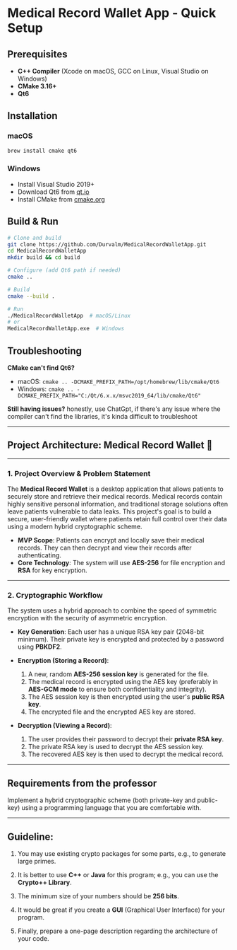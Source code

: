 # Medical Record Wallet App - Quick Setup

## Prerequisites

- **C++ Compiler** (Xcode on macOS, GCC on Linux, Visual Studio on Windows)
- **CMake 3.16+**
- **Qt6**

## Installation

### macOS

```bash
brew install cmake qt6
```

### Windows

- Install Visual Studio 2019+
- Download Qt6 from [qt.io](https://www.qt.io/download)
- Install CMake from [cmake.org](https://cmake.org/download/)

## Build & Run

```bash
# Clone and build
git clone https://github.com/Durvalm/MedicalRecordWalletApp.git
cd MedicalRecordWalletApp
mkdir build && cd build

# Configure (add Qt6 path if needed)
cmake ..

# Build
cmake --build .

# Run
./MedicalRecordWalletApp  # macOS/Linux
# or
MedicalRecordWalletApp.exe  # Windows
```

## Troubleshooting

**CMake can't find Qt6?**

- macOS: `cmake .. -DCMAKE_PREFIX_PATH=/opt/homebrew/lib/cmake/Qt6`
- Windows: `cmake .. -DCMAKE_PREFIX_PATH="C:/Qt/6.x.x/msvc2019_64/lib/cmake/Qt6"`

**Still having issues?** honestly, use ChatGpt, if there's any issue where the compiler can't find the libraries, it's kinda difficult to troubleshoot

---

## Project Architecture: Medical Record Wallet 🧬

---

### 1. Project Overview & Problem Statement

The **Medical Record Wallet** is a desktop application that allows patients to securely store and retrieve their medical records. Medical records contain highly sensitive personal information, and traditional storage solutions often leave patients vulnerable to data leaks. This project's goal is to build a secure, user-friendly wallet where patients retain full control over their data using a modern hybrid cryptographic scheme.

- **MVP Scope**: Patients can encrypt and locally save their medical records. They can then decrypt and view their records after authenticating.
- **Core Technology**: The system will use **AES-256** for file encryption and **RSA** for key encryption.

---

### 2. Cryptographic Workflow

The system uses a hybrid approach to combine the speed of symmetric encryption with the security of asymmetric encryption.

- **Key Generation**: Each user has a unique RSA key pair (2048-bit minimum). Their private key is encrypted and protected by a password using **PBKDF2**.

- **Encryption (Storing a Record)**:

  1.  A new, random **AES-256 session key** is generated for the file.
  2.  The medical record is encrypted using the AES key (preferably in **AES-GCM mode** to ensure both confidentiality and integrity).
  3.  The AES session key is then encrypted using the user's **public RSA key**.
  4.  The encrypted file and the encrypted AES key are stored.

- **Decryption (Viewing a Record)**:
  1.  The user provides their password to decrypt their **private RSA key**.
  2.  The private RSA key is used to decrypt the AES session key.
  3.  The recovered AES key is then used to decrypt the medical record.

---

## Requirements from the professor

Implement a hybrid cryptographic scheme (both private-key and public-key) using a programming language that you are comfortable with.

---

## Guideline:

1.  You may use existing crypto packages for some parts, e.g., to generate large primes.

2.  It is better to use **C++** or **Java** for this program; e.g., you can use the **Crypto++ Library**.

3.  The minimum size of your numbers should be **256 bits**.

4.  It would be great if you create a **GUI** (Graphical User Interface) for your program.

5.  Finally, prepare a one-page description regarding the architecture of your code.
